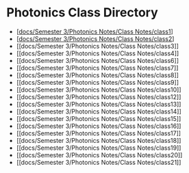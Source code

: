 # Photonics Class Directory
- [[docs/Semester 3/Photonics Notes/Class Notes/class1]]
- [[docs/Semester 3/Photonics Notes/Class Notes/class2]]
- [[docs/Semester 3/Photonics Notes/Class Notes/class3]]
- [[docs/Semester 3/Photonics Notes/Class Notes/class4]]
- [[docs/Semester 3/Photonics Notes/Class Notes/class6]]
- [[docs/Semester 3/Photonics Notes/Class Notes/class7]]
- [[docs/Semester 3/Photonics Notes/Class Notes/class8]]
- [[docs/Semester 3/Photonics Notes/Class Notes/class9]]
- [[docs/Semester 3/Photonics Notes/Class Notes/class10]]
- [[docs/Semester 3/Photonics Notes/Class Notes/class12]]
- [[docs/Semester 3/Photonics Notes/Class Notes/class13]]
- [[docs/Semester 3/Photonics Notes/Class Notes/class14]]
- [[docs/Semester 3/Photonics Notes/Class Notes/class15]]
- [[docs/Semester 3/Photonics Notes/Class Notes/class16]]
- [[docs/Semester 3/Photonics Notes/Class Notes/class17]]
- [[docs/Semester 3/Photonics Notes/Class Notes/class18]]
- [[docs/Semester 3/Photonics Notes/Class Notes/class19]]
- [[docs/Semester 3/Photonics Notes/Class Notes/class20]]
- [[docs/Semester 3/Photonics Notes/Class Notes/class21]]








[//begin]: # "Autogenerated link references for markdown compatibility"
[docs/Semester 3/Photonics Notes/Class Notes/class1]: class1.md "Photonics 101 Lesson 1"
[docs/Semester 3/Photonics Notes/Class Notes/class2]: class2.md "Photonics 101 Lesson 2"
[//end]: # "Autogenerated link references"
